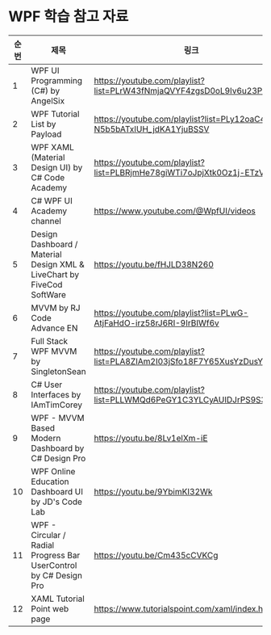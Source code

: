 # WPF 학습 참고 자료

| 순번 | 제목 | 링크 | 비고 |
| ---| --- | --- | --- |
| 1 | WPF UI Programming (C#) by AngelSix | https://youtube.com/playlist?list=PLrW43fNmjaQVYF4zgsD0oL9Iv6u23PI6M | - |
| 2 | WPF Tutorial List by Payload | https://youtube.com/playlist?list=PLy12oaC4-N5b5bATxIUH_jdKA1YjuBSSV | - |
| 3 | WPF XAML (Material Design UI) by C# Code Academy | https://youtube.com/playlist?list=PLBRjmHe78giWTi7oJpjXtk0Oz1j-ETzVJ | - |
| 4 | C# WPF UI Academy channel | https://www.youtube.com/@WpfUI/videos | - |
| 5 | Design Dashboard / Material Design XML & LiveChart by FiveCod SoftWare | https://youtu.be/fHJLD38N260 | - |
| 6 | MVVM by RJ Code Advance EN | https://youtube.com/playlist?list=PLwG-AtjFaHdO-irz58rJ6RI-9IrBIWf6v | - |
| 7 | Full Stack WPF MVVM by SingletonSean | https://youtube.com/playlist?list=PLA8ZIAm2I03jSfo18F7Y65XusYzDusYu5 | - |
| 8 | C# User Interfaces by IAmTimCorey | https://youtube.com/playlist?list=PLLWMQd6PeGY1C3YLCyAUIDJrPS9S3WdLK | - |
| 9 | WPF - MVVM Based Modern Dashboard by C# Design Pro | https://youtu.be/8Lv1elXm-iE | - |
| 10 | WPF Online Education Dashboard UI by JD's Code Lab | https://youtu.be/9YbimKI32Wk | - |
| 11 | WPF - Circular / Radial Progress Bar UserControl by C# Design Pro | https://youtu.be/Cm435cCVKCg | - |
| 12 | XAML Tutorial Point web page | https://www.tutorialspoint.com/xaml/index.htm | - |
